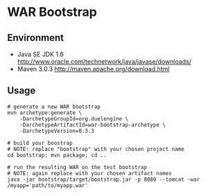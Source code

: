 WAR Bootstrap
=============

Environment
-----------

- Java SE JDK 1.6
	http://www.oracle.com/technetwork/java/javase/downloads/
- Maven 3.0.3
	http://maven.apache.org/download.html

Usage
-----

	# generate a new WAR bootstrap
	mvn archetype:generate \
		-DarchetypeGroupId=org.duelengine \
		-DarchetypeArtifactId=war-bootstrap-archetype \
		-DarchetypeVersion=0.3.3

	# build your boostrap
	# NOTE: replace "bootstrap" with your chosen project name
	cd bootstrap; mvn package; cd ..

	# run the resulting WAR on the test bootstrap
	# NOTE: again replace with your chosen artifact names
	java -jar bootstrap/target/bootstrap.jar -p 8080 --tomcat -war /myapp='path/to/myapp.war'
